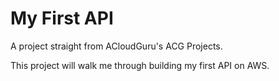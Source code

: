 # My First API
A project straight from ACloudGuru's ACG Projects.

This project will walk me through building my first API on AWS.
